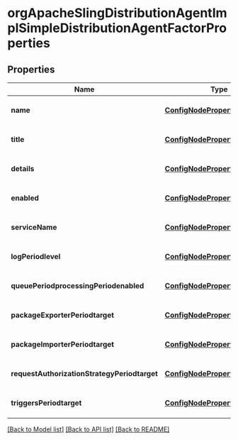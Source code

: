 # orgApacheSlingDistributionAgentImplSimpleDistributionAgentFactorProperties

## Properties
Name | Type | Description | Notes
------------ | ------------- | ------------- | -------------
**name** | [**ConfigNodePropertyString**](ConfigNodePropertyString.md) |  | [optional] [default to null]
**title** | [**ConfigNodePropertyString**](ConfigNodePropertyString.md) |  | [optional] [default to null]
**details** | [**ConfigNodePropertyString**](ConfigNodePropertyString.md) |  | [optional] [default to null]
**enabled** | [**ConfigNodePropertyBoolean**](ConfigNodePropertyBoolean.md) |  | [optional] [default to null]
**serviceName** | [**ConfigNodePropertyString**](ConfigNodePropertyString.md) |  | [optional] [default to null]
**logPeriodlevel** | [**ConfigNodePropertyDropDown**](ConfigNodePropertyDropDown.md) |  | [optional] [default to null]
**queuePeriodprocessingPeriodenabled** | [**ConfigNodePropertyBoolean**](ConfigNodePropertyBoolean.md) |  | [optional] [default to null]
**packageExporterPeriodtarget** | [**ConfigNodePropertyString**](ConfigNodePropertyString.md) |  | [optional] [default to null]
**packageImporterPeriodtarget** | [**ConfigNodePropertyString**](ConfigNodePropertyString.md) |  | [optional] [default to null]
**requestAuthorizationStrategyPeriodtarget** | [**ConfigNodePropertyString**](ConfigNodePropertyString.md) |  | [optional] [default to null]
**triggersPeriodtarget** | [**ConfigNodePropertyString**](ConfigNodePropertyString.md) |  | [optional] [default to null]

[[Back to Model list]](../README.md#documentation-for-models) [[Back to API list]](../README.md#documentation-for-api-endpoints) [[Back to README]](../README.md)


